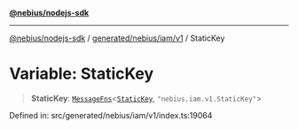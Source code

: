 [**@nebius/nodejs-sdk**](../../../../../README.md)

---

[@nebius/nodejs-sdk](../../../../../README.md) / [generated/nebius/iam/v1](../README.md) / StaticKey

# Variable: StaticKey

> **StaticKey**: [`MessageFns`](../../../../../runtime/protos/core/interfaces/MessageFns.md)\<[`StaticKey`](../interfaces/StaticKey.md), `"nebius.iam.v1.StaticKey"`\>

Defined in: src/generated/nebius/iam/v1/index.ts:19064

